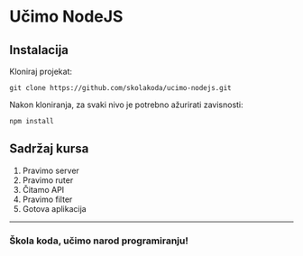 # Učimo NodeJS

## Instalacija

Kloniraj projekat:

```
git clone https://github.com/skolakoda/ucimo-nodejs.git
```

Nakon kloniranja, za svaki nivo je potrebno ažurirati zavisnosti:

```
npm install
```

## Sadržaj kursa

1. Pravimo server
2. Pravimo ruter
3. Čitamo API
4. Pravimo filter
5. Gotova aplikacija


---
### Škola koda, učimo narod programiranju!
